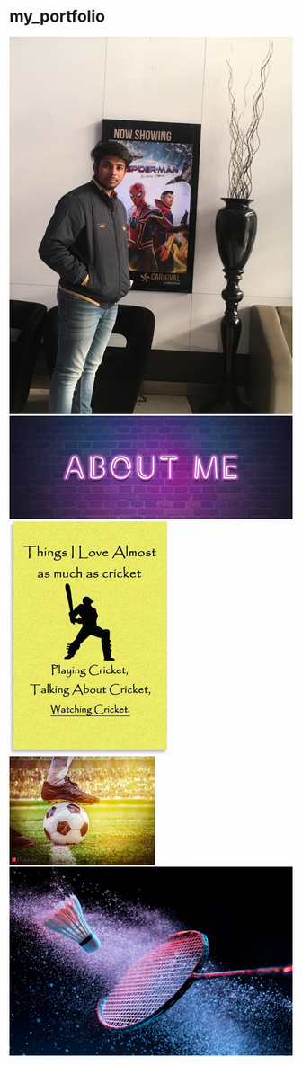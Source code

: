 # my_portfolio
<img src="images/WhatsApp%20Image%202021-12-22%20at%2010.56.26%20AM.jpeg">
<img src="images/360_F_312003832_T2hmgMlJOnDYcDjKybmtyRL0k5taIetb.jpg">
<img src="images/medium-playing-talking-watching-cricket-inspirational-quotes-original-imaftbuzhvwwugnh.jpeg">
<img src="images/download.jfif">
<img src="images/shutterstock_1592944909+-+Badminton+racket+and+shuttlecock+in+motion_1200px+JPEG.jpg">
